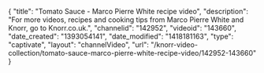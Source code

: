 {
    "title": "Tomato Sauce - Marco Pierre White recipe video",
    "description": "For more videos, recipes and cooking tips from Marco Pierre White and Knorr, go to Knorr.co.uk.",
    "channelid": "142952",
    "videoid": "143660",
    "date_created": "1393054141",
    "date_modified": "1418181163",
    "type": "captivate",
    "layout": "channelVideo",
    "url": "\/knorr-video-collection\/tomato-sauce-marco-pierre-white-recipe-video\/142952-143660"
}